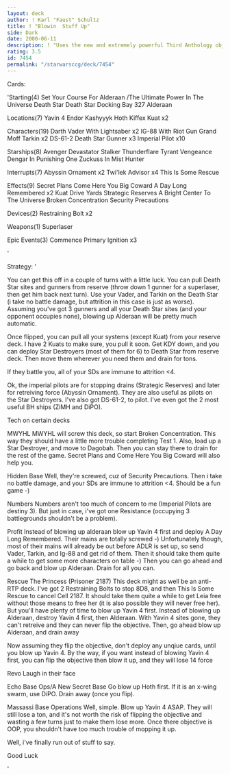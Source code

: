```yaml
---
layout: deck
author: ! Karl "Faust" Schultz
title: ! "Blowin  Stuff Up"
side: Dark
date: 2000-06-11
description: ! "Uses the new and extremely powerful Third Anthology objective."
rating: 3.5
id: 7454
permalink: "/starwarsccg/deck/7454"
---
```

Cards: 

'Starting(4)
Set Your Course For Alderaan /The Ultimate Power In The Universe
Death Star
Death Star Docking Bay 327
Alderaan

Locations(7)
Yavin 4
Endor
Kashyyyk
Hoth
Kiffex
Kuat x2

Characters(19)
Darth Vader With Lightsaber x2
IG-88 With Riot Gun
Grand Moff Tarkin x2
DS-61-2
Death Star Gunner x3
Imperial Pilot x10

Starships(8)
Avenger
Devastator
Stalker
Thunderflare
Tyrant
Vengeance
Dengar In Punishing One
Zuckuss In Mist Hunter

Interrupts(7)
Abyssin Ornament x2
Twi'lek Advisor x4
This Is Some Rescue

Effects(9)
Secret Plans
Come Here You Big Coward
A Day Long Remembered x2
Kuat Drive Yards
Strategic Reserves
A Bright Center To The Universe
Broken Concentration
Security Precautions

Devices(2)
Restraining Bolt x2

Weapons(1)
Superlaser

Epic Events(3)
Commence Primary Ignition x3


'

Strategy: '

You can get this off in a couple of turns with a little luck.  You can pull Death Star sites and gunners from reserve (throw down 1 gunner for a superlaser, then get him back next turn).	Use your Vader, and Tarkin on the Death Star (i take no battle damage, but attrition in this case is just as worse).  Assuming you've got 3 gunners and all your Death Star sites (and your opponent occupies none), blowing up Alderaan will be pretty much automatic.

Once flipped, you can pull all your systems (except Kuat) from your reserve deck.  I have 2 Kuats to make sure, you pull it soon.  Get KDY down, and you can deploy Star Destroyers (most of them for 6) to Death Star from reserve deck.  Then move them wherever you need them and drain for tons.

If they battle you, all of your SDs are immune to attrition <4.

Ok, the imperial pilots are for stopping drains (Strategic Reserves) and later for retreiving force (Abyssin Ornament).  They are also useful as pilots on the Star Destroyers.  I've also got DS-61-2,  to pilot.  I've even got the 2 most useful BH ships (ZiMH and DiPO).

Tech on certain decks

MWYHL
MWYHL will screw this deck, so start Broken Concentration.  This way they should have a little more trouble completing Test 1.	Also, load up a Star Destroyer, and move to Dagobah.  Then you can stay there to drain for the rest of the game.  Secret Plans and Come Here You Big Coward will also help you.

Hidden Base
Well, they're screwed, cuz of Security Precautions.  Then i take no battle damage, and your SDs are immune to attrition <4.  Should be a fun game -)

Numbers
Numbers aren't too much of concern to me (Imperial Pilots are destiny 3).  But just in case, i've got one Resistance (occupying 3 battlegrounds shouldn't be a problem).

Profit
Instead of blowing up alderaan blow up Yavin 4 first and deploy A Day Long Remembered.	Their mains are totally screwed -)  Unfortunately though, most of their mains will already be out before ADLR is set up, so send Vader, Tarkin, and Ig-88 and get rid of them.  Then it should take them quite a while to get some more characters on table -) Then you can go ahead and go back and blow up Alderaan.  Drain for all you can.

Rescue The Princess (Prisoner 2187)
This deck might as well be an anti-RTP deck.  I've got 2 Restraining Bolts to stop 8D8, and then This Is Some Rescue to cancel Cell 2187.  It should take them quite a while to get Leia free without those means to free her (it is also possible they will never free her).  But you'll have plenty of time to blow up Yavin 4 first.  Instead of blowing up Alderaan, destroy Yavin 4 first, then Alderaan.  With Yavin 4 sites gone, they can't retreive and they can never flip the objective.  Then, go ahead blow up Alderaan, and drain away

Now assuming they flip the objective, don't deploy any unqiue cards, until you blow up Yavin 4.  By the way, if you want instead of blowing Yavin 4 first, you can flip the objective then blow it up, and they will lose 14 force

Revo
Laugh in their face

Echo Base Ops/A New Secret Base
Go blow up Hoth first.	If it is an x-wing swarm, use DiPO.  Drain away (once you flip).

Massassi Base Operations
Well, simple. Blow up Yavin 4 ASAP.  They will still lose a ton, and it's not worth the risk of flipping the objective and wasting a few turns just to make them lose more.  Once there objective is OOP, you shouldn't have too much trouble of mopping it up.

Well, i've finally run out of stuff to say.

Good Luck


'
